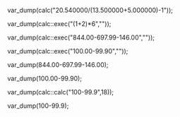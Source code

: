 var_dump(calc("20.540000/(13.500000+5.000000)-1"));


var_dump(calc::exec("(1+2)*6",""));


var_dump(calc::exec("844.00-697.99-146.00",""));


var_dump(calc::exec("100.00-99.90",""));


var_dump(844.00-697.99-146.00);


var_dump(100.00-99.90);


var_dump(calc::calc("100-99.9",18));


var_dump(100-99.9);
